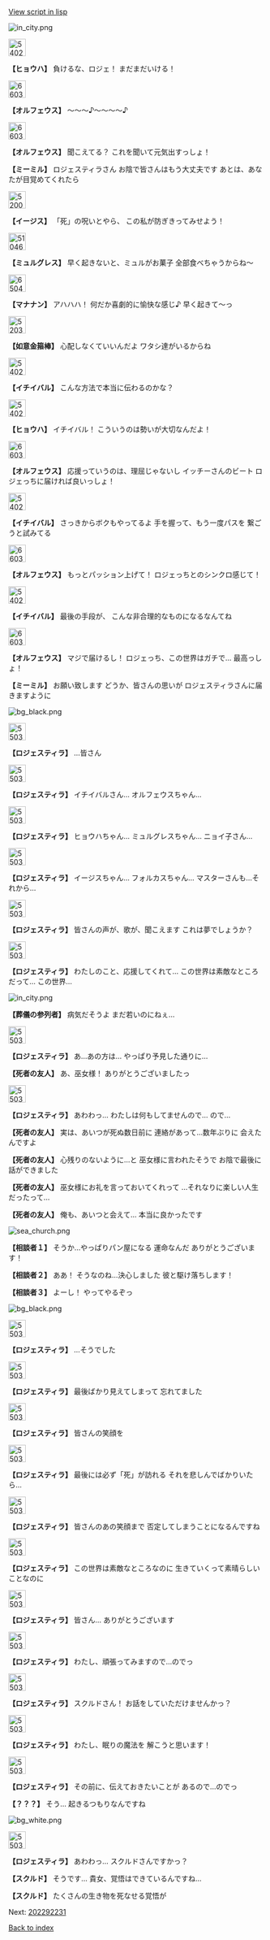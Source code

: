 [View script in lisp](../scripts/202292220.txt)

![in_city.png](../images/backgrounds/in_city.png)

<img src="../images/units/5402011.png" alt="5402011.png" height="34"/>

**【ヒョウハ】**
負けるな、ロジェ！
まだまだいける！

<img src="../images/units/6603211.png" alt="6603211.png" height="34"/>

**【オルフェウス】**
～～～♪～～～～♪

<img src="../images/units/6603211.png" alt="6603211.png" height="34"/>

**【オルフェウス】**
聞こえてる？
これを聞いて元気出すっしょ！

**【ミーミル】**
ロジェスティラさん
お陰で皆さんはもう大丈夫です
あとは、あなたが目覚めてくれたら

<img src="../images/units/52000111.png" alt="52000111.png" height="34"/>

**【イージス】**
「死」の呪いとやら、
この私が防ぎきってみせよう！

<img src="../images/units/5104611.png" alt="5104611.png" height="34"/>

**【ミュルグレス】**
早く起きないと、ミュルがお菓子
全部食べちゃうからね～

<img src="../images/units/6504011.png" alt="6504011.png" height="34"/>

**【マナナン】**
アハハハ！
何だか喜劇的に愉快な感じ♪
早く起きて～っ

<img src="../images/units/5203111.png" alt="5203111.png" height="34"/>

**【如意金箍棒】**
心配しなくていいんだよ
ワタシ達がいるからね

<img src="../images/units/5402211.png" alt="5402211.png" height="34"/>

**【イチイバル】**
こんな方法で本当に伝わるのかな？

<img src="../images/units/5402011.png" alt="5402011.png" height="34"/>

**【ヒョウハ】**
イチイバル！
こういうのは勢いが大切なんだよ！

<img src="../images/units/6603211.png" alt="6603211.png" height="34"/>

**【オルフェウス】**
応援っていうのは、理屈じゃないし
イッチーさんのビート
ロジェっちに届ければ良いっしょ！

<img src="../images/units/5402211.png" alt="5402211.png" height="34"/>

**【イチイバル】**
さっきからボクもやってるよ
手を握って、もう一度パスを
繋ごうと試みてる

<img src="../images/units/6603211.png" alt="6603211.png" height="34"/>

**【オルフェウス】**
もっとパッション上げて！
ロジェっちとのシンクロ感じて！

<img src="../images/units/5402211.png" alt="5402211.png" height="34"/>

**【イチイバル】**
最後の手段が、
こんな非合理的なものになるなんてね

<img src="../images/units/6603211.png" alt="6603211.png" height="34"/>

**【オルフェウス】**
マジで届けるし！
ロジェっち、この世界はガチで…
最高っしょ！

**【ミーミル】**
お願い致します
どうか、皆さんの思いが
ロジェスティラさんに届きますように

![bg_black.png](../images/backgrounds/bg_black.png)

<img src="../images/units/5503711.png" alt="5503711.png" height="34"/>

**【ロジェスティラ】**
…皆さん

<img src="../images/units/5503711.png" alt="5503711.png" height="34"/>

**【ロジェスティラ】**
イチイバルさん…
オルフェウスちゃん…

<img src="../images/units/5503711.png" alt="5503711.png" height="34"/>

**【ロジェスティラ】**
ヒョウハちゃん…
ミュルグレスちゃん…
ニョイ子さん…

<img src="../images/units/5503711.png" alt="5503711.png" height="34"/>

**【ロジェスティラ】**
イージスちゃん…
フォルカスちゃん…
マスターさんも…それから…

<img src="../images/units/5503711.png" alt="5503711.png" height="34"/>

**【ロジェスティラ】**
皆さんの声が、歌が、聞こえます
これは夢でしょうか？

<img src="../images/units/5503711.png" alt="5503711.png" height="34"/>

**【ロジェスティラ】**
わたしのこと、応援してくれて…
この世界は素敵なところだって…
この世界…

![in_city.png](../images/backgrounds/in_city.png)

**【葬儀の参列者】**
病気だそうよ
まだ若いのにねぇ…

<img src="../images/units/5503711.png" alt="5503711.png" height="34"/>

**【ロジェスティラ】**
あ…あの方は…
やっぱり予見した通りに…

**【死者の友人】**
あ、巫女様！
ありがとうございましたっ

<img src="../images/units/5503711.png" alt="5503711.png" height="34"/>

**【ロジェスティラ】**
あわわっ…
わたしは何もしてませんので…
ので…

**【死者の友人】**
実は、あいつが死ぬ数日前に
連絡があって…数年ぶりに
会えたんですよ

**【死者の友人】**
心残りのないように…と
巫女様に言われたそうで
お陰で最後に話ができました

**【死者の友人】**
巫女様にお礼を言っておいてくれって
…それなりに楽しい人生だったって…

**【死者の友人】**
俺も、あいつと会えて…
本当に良かったです

![sea_church.png](../images/backgrounds/sea_church.png)

**【相談者１】**
そうか…やっぱりパン屋になる
運命なんだ
ありがとうございます！

**【相談者２】**
ああ！
そうなのね…決心しました
彼と駆け落ちします！

**【相談者３】**
よーし！
やってやるぞっ

![bg_black.png](../images/backgrounds/bg_black.png)

<img src="../images/units/5503711.png" alt="5503711.png" height="34"/>

**【ロジェスティラ】**
…そうでした

<img src="../images/units/5503711.png" alt="5503711.png" height="34"/>

**【ロジェスティラ】**
最後ばかり見えてしまって
忘れてました

<img src="../images/units/5503711.png" alt="5503711.png" height="34"/>

**【ロジェスティラ】**
皆さんの笑顔を

<img src="../images/units/5503711.png" alt="5503711.png" height="34"/>

**【ロジェスティラ】**
最後には必ず「死」が訪れる
それを悲しんでばかりいたら…

<img src="../images/units/5503711.png" alt="5503711.png" height="34"/>

**【ロジェスティラ】**
皆さんのあの笑顔まで
否定してしまうことになるんですね

<img src="../images/units/5503711.png" alt="5503711.png" height="34"/>

**【ロジェスティラ】**
この世界は素敵なところなのに
生きていくって素晴らしいことなのに

<img src="../images/units/5503711.png" alt="5503711.png" height="34"/>

**【ロジェスティラ】**
皆さん…
ありがとうございます

<img src="../images/units/5503711.png" alt="5503711.png" height="34"/>

**【ロジェスティラ】**
わたし、頑張ってみますので…のでっ

<img src="../images/units/5503711.png" alt="5503711.png" height="34"/>

**【ロジェスティラ】**
スクルドさん！
お話をしていただけませんかっ？

<img src="../images/units/5503711.png" alt="5503711.png" height="34"/>

**【ロジェスティラ】**
わたし、眠りの魔法を
解こうと思います！

<img src="../images/units/5503711.png" alt="5503711.png" height="34"/>

**【ロジェスティラ】**
その前に、伝えておきたいことが
あるので…のでっ

**【？？？】**
そう…
起きるつもりなんですね

![bg_white.png](../images/backgrounds/bg_white.png)

<img src="../images/units/5503711.png" alt="5503711.png" height="34"/>

**【ロジェスティラ】**
あわわっ…
スクルドさんですかっ？

**【スクルド】**
そうです…
貴女、覚悟はできているんですね…

**【スクルド】**
たくさんの生き物を死なせる覚悟が


Next: [202292231](202292231.md)

[Back to index](index.md)

